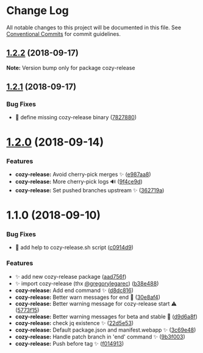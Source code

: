 # Change Log

All notable changes to this project will be documented in this file.
See [Conventional Commits](https://conventionalcommits.org) for commit guidelines.

<a name="1.2.2"></a>
## [1.2.2](https://github.com/cozy/cozy-libs/compare/cozy-release@1.2.1...cozy-release@1.2.2) (2018-09-17)




**Note:** Version bump only for package cozy-release

<a name="1.2.1"></a>
## [1.2.1](https://github.com/cozy/cozy-libs/compare/cozy-release@1.2.0...cozy-release@1.2.1) (2018-09-17)


### Bug Fixes

* :bug: define missing cozy-release binary ([7827880](https://github.com/cozy/cozy-libs/commit/7827880))




<a name="1.2.0"></a>
# [1.2.0](https://github.com/cozy/cozy-libs/compare/cozy-release@1.1.0...cozy-release@1.2.0) (2018-09-14)


### Features

* **cozy-release:** Avoid cherry-pick merges ✨ ([e987aa8](https://github.com/cozy/cozy-libs/commit/e987aa8))
* **cozy-release:** More cherry-pick logs 🔊 ([9f4ce9d](https://github.com/cozy/cozy-libs/commit/9f4ce9d))
* **cozy-release:** Set pushed branches upstream ✨ ([362719a](https://github.com/cozy/cozy-libs/commit/362719a))




<a name="1.1.0"></a>
# 1.1.0 (2018-09-10)


### Bug Fixes

* 💅  add help to cozy-release.sh script ([c0914d9](https://github.com/cozy/cozy-libs/commit/c0914d9))


### Features

* ✨  add new cozy-release package ([aad756f](https://github.com/cozy/cozy-libs/commit/aad756f))
* ✨  import cozy-release (thx [@gregorylegarec](https://github.com/gregorylegarec)) ([b38e488](https://github.com/cozy/cozy-libs/commit/b38e488))
* **cozy-release:** Add end command ✨ ([d8dc816](https://github.com/cozy/cozy-libs/commit/d8dc816))
* **cozy-release:** Better warn messages for end 📝 ([30e8af4](https://github.com/cozy/cozy-libs/commit/30e8af4))
* **cozy-release:** Better warning message for cozy-release start ⚠️ ([5773f15](https://github.com/cozy/cozy-libs/commit/5773f15))
* **cozy-release:** Better warning messages for beta and stable 📝 ([d9d6a8f](https://github.com/cozy/cozy-libs/commit/d9d6a8f))
* **cozy-release:** check jq existence ✨ ([22d5e53](https://github.com/cozy/cozy-libs/commit/22d5e53))
* **cozy-release:** Default package.json and manifest.webapp ✨ ([3c69e48](https://github.com/cozy/cozy-libs/commit/3c69e48))
* **cozy-release:** Handle patch branch in 'end' command ✨ ([9b3f003](https://github.com/cozy/cozy-libs/commit/9b3f003))
* **cozy-release:** Push before tag ✨ ([f014913](https://github.com/cozy/cozy-libs/commit/f014913))
